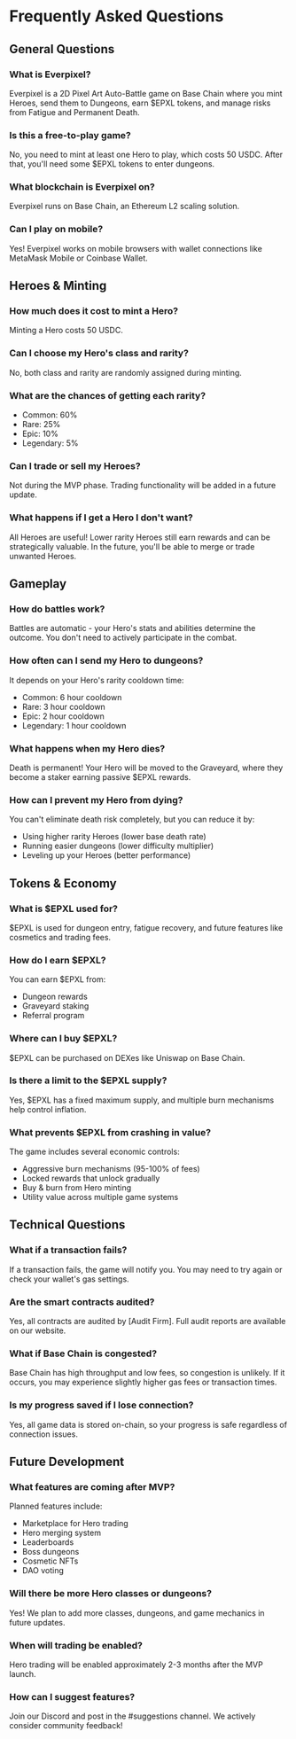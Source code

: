 # Frequently Asked Questions

## General Questions

### What is Everpixel?
Everpixel is a 2D Pixel Art Auto-Battle game on Base Chain where you mint Heroes, send them to Dungeons, earn $EPXL tokens, and manage risks from Fatigue and Permanent Death.

### Is this a free-to-play game?
No, you need to mint at least one Hero to play, which costs 50 USDC. After that, you'll need some $EPXL tokens to enter dungeons.

### What blockchain is Everpixel on?
Everpixel runs on Base Chain, an Ethereum L2 scaling solution.

### Can I play on mobile?
Yes! Everpixel works on mobile browsers with wallet connections like MetaMask Mobile or Coinbase Wallet.

## Heroes & Minting

### How much does it cost to mint a Hero?
Minting a Hero costs 50 USDC.

### Can I choose my Hero's class and rarity?
No, both class and rarity are randomly assigned during minting.

### What are the chances of getting each rarity?
- Common: 60%
- Rare: 25%
- Epic: 10%
- Legendary: 5%

### Can I trade or sell my Heroes?
Not during the MVP phase. Trading functionality will be added in a future update.

### What happens if I get a Hero I don't want?
All Heroes are useful! Lower rarity Heroes still earn rewards and can be strategically valuable. In the future, you'll be able to merge or trade unwanted Heroes.

## Gameplay

### How do battles work?
Battles are automatic - your Hero's stats and abilities determine the outcome. You don't need to actively participate in the combat.

### How often can I send my Hero to dungeons?
It depends on your Hero's rarity cooldown time:
- Common: 6 hour cooldown
- Rare: 3 hour cooldown
- Epic: 2 hour cooldown
- Legendary: 1 hour cooldown

### What happens when my Hero dies?
Death is permanent! Your Hero will be moved to the Graveyard, where they become a staker earning passive $EPXL rewards.

### How can I prevent my Hero from dying?
You can't eliminate death risk completely, but you can reduce it by:
- Using higher rarity Heroes (lower base death rate)
- Running easier dungeons (lower difficulty multiplier)
- Leveling up your Heroes (better performance)

## Tokens & Economy

### What is $EPXL used for?
$EPXL is used for dungeon entry, fatigue recovery, and future features like cosmetics and trading fees.

### How do I earn $EPXL?
You can earn $EPXL from:
- Dungeon rewards
- Graveyard staking
- Referral program

### Where can I buy $EPXL?
$EPXL can be purchased on DEXes like Uniswap on Base Chain.

### Is there a limit to the $EPXL supply?
Yes, $EPXL has a fixed maximum supply, and multiple burn mechanisms help control inflation.

### What prevents $EPXL from crashing in value?
The game includes several economic controls:
- Aggressive burn mechanisms (95-100% of fees)
- Locked rewards that unlock gradually
- Buy & burn from Hero minting
- Utility value across multiple game systems

## Technical Questions

### What if a transaction fails?
If a transaction fails, the game will notify you. You may need to try again or check your wallet's gas settings.

### Are the smart contracts audited?
Yes, all contracts are audited by [Audit Firm]. Full audit reports are available on our website.

### What if Base Chain is congested?
Base Chain has high throughput and low fees, so congestion is unlikely. If it occurs, you may experience slightly higher gas fees or transaction times.

### Is my progress saved if I lose connection?
Yes, all game data is stored on-chain, so your progress is safe regardless of connection issues.

## Future Development

### What features are coming after MVP?
Planned features include:
- Marketplace for Hero trading
- Hero merging system
- Leaderboards
- Boss dungeons
- Cosmetic NFTs
- DAO voting

### Will there be more Hero classes or dungeons?
Yes! We plan to add more classes, dungeons, and game mechanics in future updates.

### When will trading be enabled?
Hero trading will be enabled approximately 2-3 months after the MVP launch.

### How can I suggest features?
Join our Discord and post in the #suggestions channel. We actively consider community feedback!